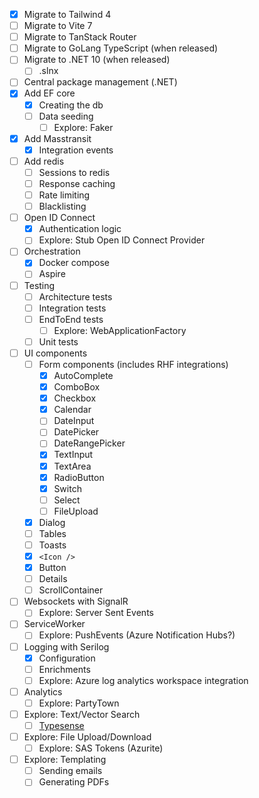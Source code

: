 - [x] Migrate to Tailwind 4
- [ ] Migrate to Vite 7
- [ ] Migrate to TanStack Router
- [ ] Migrate to GoLang TypeScript (when released)
- [ ] Migrate to .NET 10 (when released)
	- [ ] .slnx
- [ ] Central package management (.NET)
- [x] Add EF core
	- [x] Creating the db
	- [ ] Data seeding
	  - [ ] Explore: Faker
- [x] Add Masstransit
	- [x] Integration events
- [ ] Add redis
	- [ ] Sessions to redis
	- [ ] Response caching
	- [ ] Rate limiting
	- [ ] Blacklisting
- [ ] Open ID Connect
	- [x] Authentication logic
	- [ ] Explore: Stub Open ID Connect Provider
- [ ] Orchestration
	- [x] Docker compose
	- [ ] Aspire
- [ ] Testing
	- [ ] Architecture tests
	- [ ] Integration tests
	- [ ] EndToEnd tests
		- [ ] Explore: WebApplicationFactory
	- [ ] Unit tests
- [ ] UI components
	- [ ] Form components (includes RHF integrations) 
		- [x] AutoComplete
		- [x] ComboBox
		- [x] Checkbox
		- [x] Calendar
		- [ ] DateInput
		- [ ] DatePicker
		- [ ] DateRangePicker
		- [x] TextInput
		- [x] TextArea
		- [x] RadioButton
		- [x] Switch
		- [ ] Select
		- [ ] FileUpload
	- [x] Dialog
	- [ ] Tables
	- [ ] Toasts
	- [x] `<Icon />`
	- [x] Button
	- [ ] Details
	- [ ] ScrollContainer
- [ ] Websockets with SignalR
	- [ ] Explore: Server Sent Events
- [ ] ServiceWorker
	- [ ] Explore: PushEvents (Azure Notification Hubs?)
- [ ] Logging with Serilog
	- [x] Configuration
	- [ ] Enrichments
	- [ ] Explore: Azure log analytics workspace integration
- [ ] Analytics
	- [ ] Explore: PartyTown
- [ ] Explore: Text/Vector Search
	- [ ] [Typesense](https://typesense.org/)	
- [ ] Explore: File Upload/Download
	- [ ] Explore: SAS Tokens (Azurite)
- [ ] Explore: Templating
	- [ ] Sending emails
	- [ ] Generating PDFs
